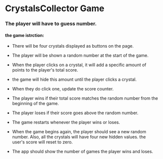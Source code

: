 # CrystalsCollector Game

### The player will have to guess number.
#### the game istrction:

* There will be four crystals displayed as buttons on the page.
* The player will be shown a random number at the start of the game.
* When the player clicks on a crystal, it will add a specific amount of points to the player's total score. 
* the game will hide this amount until the player clicks a crystal.
* When they do click one, update the score counter.
* The player wins if their total score matches the random number from the beginning of the game.
* The player loses if their score goes above the random number.

* The game restarts whenever the player wins or loses.
* When the game begins again, the player should see a new random number. Also, all the crystals will have four new hidden values. the user's score will reset to zero.
* The app should show the number of games the player wins and loses. 